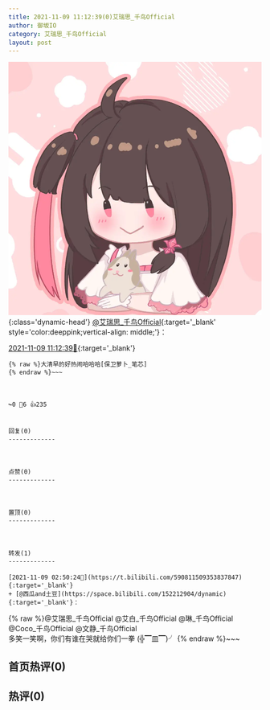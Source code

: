 ```yaml
---
title: 2021-11-09 11:12:39(0)艾瑞思_千鸟Official
author: 御坂IO
category: 艾瑞思_千鸟Official
layout: post
---
```


![img](/images/7e08840c56f251de28bdf766b647bd5fe9a5d50a.jpg){:class='dynamic-head'}
[@艾瑞思_千鸟Official](https://space.bilibili.com/1090010845/dynamic){:target='_blank' style='color:deeppink;vertical-align: middle;'}：

[2021-11-09 11:12:39🔗](https://t.bilibili.com/590940938191512447){:target='_blank'}

~~~
{% raw %}大清早的好热闹哈哈哈[保卫萝卜_笔芯]
{% endraw %}~~~



↪️0 💬6 👍235


回复(0)
-------------



点赞(0)
-------------



置顶(0)
-------------



转发(1)
-------------

[2021-11-09 02:50:24🔗](https://t.bilibili.com/590811509353837847){:target='_blank'}
+ [@西瓜and土豆](https://space.bilibili.com/152212904/dynamic){:target='_blank'}：
~~~
{% raw %}@艾瑞思_千鸟Official  @艾白_千鸟Official  @琳_千鸟Official  @Coco_千鸟Official  @文静_千鸟Official  
多笑一笑啊，你们有谁在哭就给你们一拳 (╬▔皿▔)╯
{% endraw %}~~~






首页热评(0)
-------------



热评(0)
-------------



